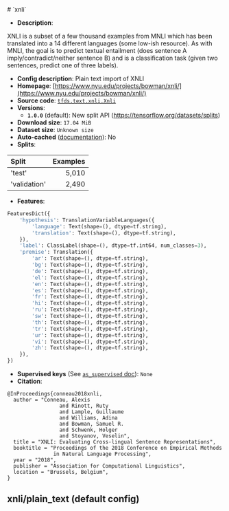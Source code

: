 <div itemscope itemtype="http://schema.org/Dataset">
  <div itemscope itemprop="includedInDataCatalog" itemtype="http://schema.org/DataCatalog">
    <meta itemprop="name" content="TensorFlow Datasets" />
  </div>
  <meta itemprop="name" content="xnli" />
  <meta itemprop="description" content="XNLI is a subset of a few thousand examples from MNLI which has been translated&#10;into a 14 different languages (some low-ish resource). As with MNLI, the goal is&#10;to predict textual entailment (does sentence A imply/contradict/neither sentence&#10;B) and is a classification task (given two sentences, predict one of three&#10;labels).&#10;&#10;&#10;To use this dataset:&#10;&#10;```python&#10;import tensorflow_datasets as tfds&#10;&#10;ds = tfds.load(&#x27;xnli&#x27;, split=&#x27;train&#x27;)&#10;for ex in ds.take(4):&#10;  print(ex)&#10;```&#10;&#10;See [the guide](https://www.tensorflow.org/datasets/overview) for more&#10;informations on [tensorflow_datasets](https://www.tensorflow.org/datasets).&#10;&#10;" />
  <meta itemprop="url" content="https://www.tensorflow.org/datasets/catalog/xnli" />
  <meta itemprop="sameAs" content="https://www.nyu.edu/projects/bowman/xnli/" />
  <meta itemprop="citation" content="@InProceedings{conneau2018xnli,&#10;  author = &quot;Conneau, Alexis&#10;                 and Rinott, Ruty&#10;                 and Lample, Guillaume&#10;                 and Williams, Adina&#10;                 and Bowman, Samuel R.&#10;                 and Schwenk, Holger&#10;                 and Stoyanov, Veselin&quot;,&#10;  title = &quot;XNLI: Evaluating Cross-lingual Sentence Representations&quot;,&#10;  booktitle = &quot;Proceedings of the 2018 Conference on Empirical Methods&#10;               in Natural Language Processing&quot;,&#10;  year = &quot;2018&quot;,&#10;  publisher = &quot;Association for Computational Linguistics&quot;,&#10;  location = &quot;Brussels, Belgium&quot;,&#10;}" />
</div>
# `xnli`

*   **Description**:

XNLI is a subset of a few thousand examples from MNLI which has been translated
into a 14 different languages (some low-ish resource). As with MNLI, the goal is
to predict textual entailment (does sentence A imply/contradict/neither sentence
B) and is a classification task (given two sentences, predict one of three
labels).

*   **Config description**: Plain text import of XNLI
*   **Homepage**:
    [https://www.nyu.edu/projects/bowman/xnli/](https://www.nyu.edu/projects/bowman/xnli/)
*   **Source code**:
    [`tfds.text.xnli.Xnli`](https://github.com/tensorflow/datasets/tree/master/tensorflow_datasets/text/xnli.py)
*   **Versions**:
    *   **`1.0.0`** (default): New split API
        (https://tensorflow.org/datasets/splits)
*   **Download size**: `17.04 MiB`
*   **Dataset size**: `Unknown size`
*   **Auto-cached**
    ([documentation](https://www.tensorflow.org/datasets/performances#auto-caching)):
    No
*   **Splits**:

Split        | Examples
:----------- | -------:
'test'       | 5,010
'validation' | 2,490

*   **Features**:

```python
FeaturesDict({
    'hypothesis': TranslationVariableLanguages({
        'language': Text(shape=(), dtype=tf.string),
        'translation': Text(shape=(), dtype=tf.string),
    }),
    'label': ClassLabel(shape=(), dtype=tf.int64, num_classes=3),
    'premise': Translation({
        'ar': Text(shape=(), dtype=tf.string),
        'bg': Text(shape=(), dtype=tf.string),
        'de': Text(shape=(), dtype=tf.string),
        'el': Text(shape=(), dtype=tf.string),
        'en': Text(shape=(), dtype=tf.string),
        'es': Text(shape=(), dtype=tf.string),
        'fr': Text(shape=(), dtype=tf.string),
        'hi': Text(shape=(), dtype=tf.string),
        'ru': Text(shape=(), dtype=tf.string),
        'sw': Text(shape=(), dtype=tf.string),
        'th': Text(shape=(), dtype=tf.string),
        'tr': Text(shape=(), dtype=tf.string),
        'ur': Text(shape=(), dtype=tf.string),
        'vi': Text(shape=(), dtype=tf.string),
        'zh': Text(shape=(), dtype=tf.string),
    }),
})
```

*   **Supervised keys** (See
    [`as_supervised` doc](https://www.tensorflow.org/datasets/api_docs/python/tfds/load#args)):
    `None`
*   **Citation**:

```
@InProceedings{conneau2018xnli,
  author = "Conneau, Alexis
                 and Rinott, Ruty
                 and Lample, Guillaume
                 and Williams, Adina
                 and Bowman, Samuel R.
                 and Schwenk, Holger
                 and Stoyanov, Veselin",
  title = "XNLI: Evaluating Cross-lingual Sentence Representations",
  booktitle = "Proceedings of the 2018 Conference on Empirical Methods
               in Natural Language Processing",
  year = "2018",
  publisher = "Association for Computational Linguistics",
  location = "Brussels, Belgium",
}
```

## xnli/plain_text (default config)
